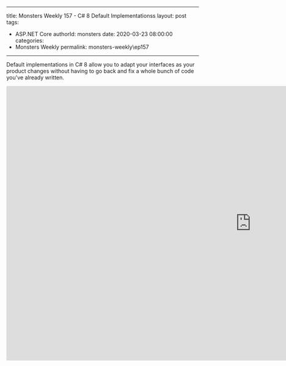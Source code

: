 
---
title: Monsters Weekly 157 -  C# 8 Default Implementationss
layout: post
tags: 
  - ASP.NET Core
authorId: monsters
date: 2020-03-23 08:00:00
categories:
  - Monsters Weekly
permalink: monsters-weekly\ep157
---

Default implementations in C# 8 allow you to adapt your interfaces as your product changes without having to go back and fix a whole bunch of code you've already written.

<iframe width="1280" height="720" src="https://www.youtube.com/embed/Ynl3jYvGxGY" frameborder="0" allow="accelerometer; autoplay; encrypted-media; gyroscope; picture-in-picture" allowfullscreen></iframe>
